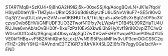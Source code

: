 $START$MqB+SzKU4+9j8hGA2H9li2j5k+00xeSSjXq/AoogBQvLN+JK1e7fqoVHSlydD0teY/B+TMZyia+URmQS3GbBd9slSyUtFU9U5NvV/9uF7+SE5r90vQGg3jYZxnjOULoVym2VM+nv0KBHUlToR/Tblj5jzu5+a8eQ9zXrBgtZe0P5o3VczvuOv/b6EHVi/GNFUDF3UO32TwofN10fxy7eLWpArYD1B45L99RZHaTU4URUJwe6vnAb/aOvBH00f+1IxuFzPz10EvSXkw8l3h9HyXvf19r80OvpiZTC/wQW0sv0OfCo4k/XRgnqjpbObsyxAlgSgD7wXVQwFsHVYwqwPOueP09u4YU5VE0kf1HBq+vF5BZKhhIQhn5zLcxLVwN9I95PzakMFIw3vUP3cmOGiCS5C2qrTHZ+2INrY9H2+RAVndmE3TZ1GR7b1UrVKX4SLQZl6fx7lr7qgy0Ge1zcYA==$END$